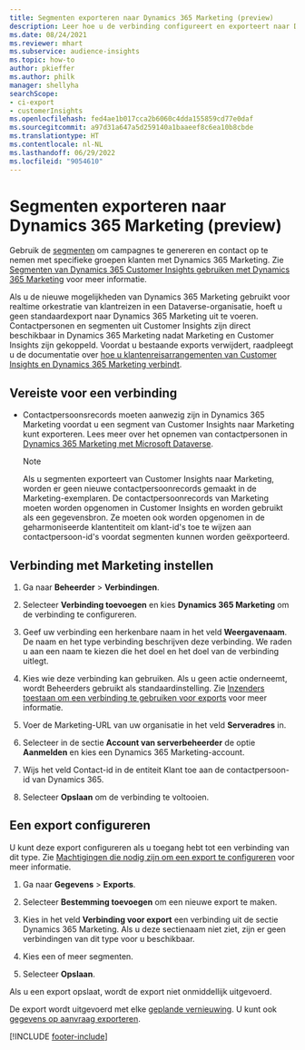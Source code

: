 ```yaml
---
title: Segmenten exporteren naar Dynamics 365 Marketing (preview)
description: Leer hoe u de verbinding configureert en exporteert naar Dynamics 365 Marketing.
ms.date: 08/24/2021
ms.reviewer: mhart
ms.subservice: audience-insights
ms.topic: how-to
author: pkieffer
ms.author: philk
manager: shellyha
searchScope:
- ci-export
- customerInsights
ms.openlocfilehash: fed4ae1b017cca2b6060c4dda155859cd77e0daf
ms.sourcegitcommit: a97d31a647a5d259140a1baaeef8c6ea10b8cbde
ms.translationtype: HT
ms.contentlocale: nl-NL
ms.lasthandoff: 06/29/2022
ms.locfileid: "9054610"
---
```

# <a name="export-segments-to-dynamics-365-marketing-preview"></a>Segmenten exporteren naar Dynamics 365 Marketing (preview)

Gebruik de [segmenten](segments.md) om campagnes te genereren en contact op te nemen met specifieke groepen klanten met Dynamics 365 Marketing. Zie [Segmenten van Dynamics 365 Customer Insights gebruiken met Dynamics 365 Marketing](/dynamics365/marketing/customer-insights-segments) voor meer informatie.

Als u de nieuwe mogelijkheden van Dynamics 365 Marketing gebruikt voor realtime orkestratie van klantreizen in een Dataverse-organisatie, hoeft u geen standaardexport naar Dynamics 365 Marketing uit te voeren. Contactpersonen en segmenten uit Customer Insights zijn direct beschikbaar in Dynamics 365 Marketing nadat Marketing en Customer Insights zijn gekoppeld. Voordat u bestaande exports verwijdert, raadpleegt u de documentatie over [hoe u klantenreisarrangementen van Customer Insights en Dynamics 365 Marketing verbindt](/dynamics365/marketing/real-time-marketing-ci-profile).

## <a name="prerequisite-for-a-connection"></a>Vereiste voor een verbinding

- Contactpersoonsrecords moeten aanwezig zijn in Dynamics 365 Marketing voordat u een segment van Customer Insights naar Marketing kunt exporteren. Lees meer over het opnemen van contactpersonen in [Dynamics 365 Marketing met Microsoft Dataverse](connect-dataverse-managed-lake.md)​.

  > [!NOTE]
  > Als u segmenten exporteert van Customer Insights naar Marketing, worden er geen nieuwe contactpersoonrecords gemaakt in de Marketing-exemplaren. De contactpersoonrecords van Marketing moeten worden opgenomen in Customer Insights en worden gebruikt als een gegevensbron. Ze moeten ook worden opgenomen in de geharmoniseerde klantentiteit om klant-id's toe te wijzen aan contactpersoon-id's voordat segmenten kunnen worden geëxporteerd.

## <a name="set-up-connection-to-marketing"></a>Verbinding met Marketing instellen

1. Ga naar **Beheerder** > **Verbindingen**.

1. Selecteer **Verbinding toevoegen** en kies **Dynamics 365 Marketing** om de verbinding te configureren.

1. Geef uw verbinding een herkenbare naam in het veld **Weergavenaam**. De naam en het type verbinding beschrijven deze verbinding. We raden u aan een naam te kiezen die het doel en het doel van de verbinding uitlegt.

1. Kies wie deze verbinding kan gebruiken. Als u geen actie onderneemt, wordt Beheerders gebruikt als standaardinstelling. Zie [Inzenders toestaan om een verbinding te gebruiken voor exports](connections.md#allow-contributors-to-use-a-connection-for-exports) voor meer informatie.

1. Voer de Marketing-URL van uw organisatie in het veld **Serveradres** in.

1. Selecteer in de sectie **Account van serverbeheerder** de optie **Aanmelden** en kies een Dynamics 365 Marketing-account.

1. Wijs het veld Contact-id in de entiteit Klant toe aan de contactpersoon-id van Dynamics 365.

1. Selecteer **Opslaan** om de verbinding te voltooien. 

## <a name="configure-an-export"></a>Een export configureren

U kunt deze export configureren als u toegang hebt tot een verbinding van dit type. Zie [Machtigingen die nodig zijn om een export te configureren](export-destinations.md#set-up-a-new-export) voor meer informatie.

1. Ga naar **Gegevens** > **Exports**.

1. Selecteer **Bestemming toevoegen** om een nieuwe export te maken.

1. Kies in het veld **Verbinding voor export** een verbinding uit de sectie Dynamics 365 Marketing. Als u deze sectienaam niet ziet, zijn er geen verbindingen van dit type voor u beschikbaar.

1. Kies een of meer segmenten.

1. Selecteer **Opslaan**.

Als u een export opslaat, wordt de export niet onmiddellijk uitgevoerd.

De export wordt uitgevoerd met elke [geplande vernieuwing](system.md#schedule-tab). U kunt ook [gegevens op aanvraag exporteren](export-destinations.md#run-exports-on-demand). 

[!INCLUDE [footer-include](includes/footer-banner.md)]
